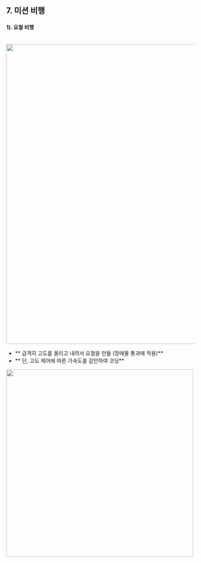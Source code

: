 ## 7. 미션 비행 

#### 1). 요철 비행 

<br/>

<img src="https://github.com/user-attachments/assets/ed262ea6-90c5-4911-ab8b-36f991fbe006" width="800">

- ** 급격히 고도를 올리고 내려서 요철을 만듦 (장애물 통과에 적용)**
- ** 단, 고도 제어에 따른 가속도를 감안하여 코딩**

<img src="https://github.com/user-attachments/assets/b09386ac-5162-49c2-bdb6-d8ee2a54010f" width="500">




